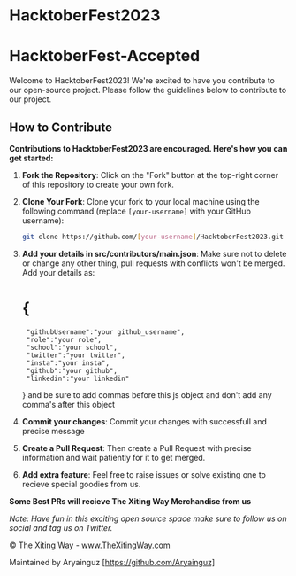 # HacktoberFest2023
# HacktoberFest-Accepted

Welcome to HacktoberFest2023! We're excited to have you contribute to our open-source project. Please follow the guidelines below to contribute to our project.

## How to Contribute

**Contributions to HacktoberFest2023 are encouraged. Here's how you can get started:**

1. **Fork the Repository**: Click on the "Fork" button at the top-right corner of this repository to create your own fork.

2. **Clone Your Fork**: Clone your fork to your local machine using the following command (replace `[your-username]` with your GitHub username):

   ```bash
   git clone https://github.com/[your-username]/HacktoberFest2023.git

3. **Add your details in src/contributors/main.json**: Make sure not to delete or change any other thing, pull requests with conflicts won't be merged. Add your details as:
   # {
        "githubUsername":"your github_username",
        "role":"your role",
        "school":"your school",
        "twitter":"your twitter",
        "insta":"your insta",
        "github":"your github",
        "linkedin":"your linkedin"
    }
and be sure to add commas before this js object and don't add any comma's after this object

5. **Commit your changes**: Commit your changes with successfull and precise message
6. **Create a Pull Request**: Then create a Pull Request with precise information and wait patiently for it to get merged.
7. **Add extra feature**: Feel free to raise issues or solve existing one to recieve special goodies from us.

**Some Best PRs will recieve The Xiting Way Merchandise from us**

*Note: Have fun in this exciting open source space make sure to follow us on social and tag us on Twitter.*

© The Xiting Way - www.TheXitingWay.com

Maintained by Aryainguz [https://github.com/Aryainguz]
